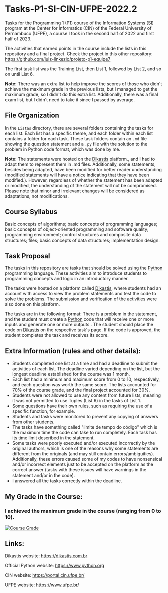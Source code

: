 # Tasks-P1-SI-CIN-UFPE-2022.2

Tasks for the Programming 1 (P1) course of the Information Systems (SI) program at the Center for Informatics (CIN) of the Federal University of Pernambuco (UFPE), a course I took in the second half of 2022 and first half of 2023.

The activities that earned points in the course include the lists in this repository and a final project. Check the project in this other repository: https://github.com/luiz-linkezio/projeto-p1-equipe7

The first task list was the Training List, then List 1, followed by List 2, and so on until List 6.

**Note:** There was an extra list to help improve the scores of those who didn't achieve the maximum grade in the previous lists, but I managed to get the maximum grade, so I didn't do this extra list. Additionally, there was a final exam list, but I didn't need to take it since I passed by average.

## File Organization

In the `Listas` directory, there are several folders containing the tasks for each list. Each list has a specific theme, and each folder within each list contains a folder for each task. These task folders contain an `.md` file showing the question statement and a `.py` file with the solution to the problem in Python code format, which was done by me.

**Note:** The statements were hosted on the [Dikastis](https://dikastis.com.br) platform., and I had to adapt them to represent them in .md files. Additionally, some statements, besides being adapted, have been modified for better reader understanding (modified statements will have a notice indicating that they have been modified.). However, regardless of whether the statement has been adapted or modified, the understanding of the statement will not be compromised. Please note that minor and irrelevant changes will be considered as adaptations, not modifications.

## Course Syllabus

Basic concepts of algorithms; basic concepts of programming languages; basic concepts of object-oriented programming and software quality; programming environment; control structures and composite data structures; files; basic concepts of data structures; implementation design.

## Task Proposal

The tasks in this repository are tasks that should be solved using the [Python](https://www.python.org) programming language. These activities aim to introduce students to programming concepts and logic in an introductory manner.

The tasks were hosted on a platform called [Dikastis](https://dikastis.com.br), where students had an account with access to view the problem statements and test the code to solve the problems. The submission and verification of the activities were also done on this platform.

The tasks are in the following format: There is a problem in the statement, and the student must create a [Python](https://www.python.org) code that will receive one or more inputs and generate one or more outputs.. The student should place the code on [Dikastis](https://dikastis.com.br) on the respective task's page. If the code is approved, the student completes the task and receives its score.

## Extra Information (rules and other details):

- Students completed one list at a time and had a deadline to submit the activities of each list. The deadline varied depending on the list, but the longest deadline established for the course was 1 month.
- Each list had a minimum and maximum score from 0 to 10, respectively, and each question was worth the same score. The lists accounted for 70% of the course grade, and the final project accounted for 30%.
- Students were not allowed to use any content from future lists, meaning it was not permitted to use Tuples (List 6) in the tasks of List 1.
- Some questions have their own rules, such as requiring the use of a specific function, for example.
- Students and tasks were monitored to prevent any copying of answers from other students.
- The tasks have something called "limite de tempo do código" which is the maximum time the code can take to run completely. Each task has its time limit described in the statement.
- Some tasks were poorly executed and/or executed incorrectly by the original authors, which is one of the reasons why some statements are different from the originals (and may still contain errors/ambiguities). Additionally, these errors caused some of my codes to have nonsensical and/or incorrect elements just to be accepted on the platform as the correct answer (tasks with these issues will have warnings in the statement and/or in the code).
- I answered all the tasks correctly within the deadline.

## My Grade in the Course:
### I achieved the maximum grade in the course (ranging from 0 to 10).
<a href="https://ibb.co/MkHXxjf"><img src="https://i.ibb.co/tp6dTNz/image.png" alt="Course Grade" border="0"></a>

## Links:

Dikastis website: https://dikastis.com.br

Official Python website: https://www.python.org

CIN website: https://portal.cin.ufpe.br/

UFPE website: https://www.ufpe.br/
